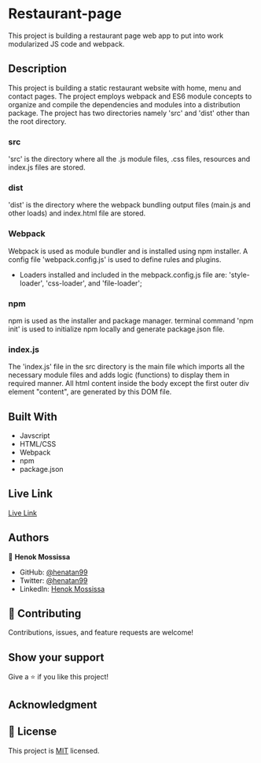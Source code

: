 # Restaurant-page
This project is building a restaurant page web app to put into work modularized JS code and webpack. 
## Description 
This project is building a static restaurant website with home, menu and contact pages. The project employs webpack and ES6 module concepts to organize and compile the dependencies and modules into a distribution package. 
The project has two directories namely 'src' and 'dist' other than the root directory.

### src
'src' is the directory where all the .js module files, .css files, resources and index.js files are stored. 

### dist
'dist' is the directory where the webpack bundling output files (main.js and other loads) and index.html file are stored.  

### Webpack 
Webpack is used as module bundler and is installed using npm installer. A config file 'webpack.config.js' is used 
to define rules and plugins.
- Loaders installed and included in the mebpack.config.js file are: 'style-loader', 'css-loader', and 'file-loader';

### npm 
npm is used as the installer and package manager. terminal command 'npm init' is used to initialize npm locally and generate package.json file.

### index.js
The 'index.js' file in the src directory is the main file which imports all the necessary module files and adds logic (functions) to display them in required manner. 
All html content inside the body except the first outer div element "content", are generated by this DOM file.

## Built With

- Javscript
- HTML/CSS
- Webpack 
- npm 
- package.json 

## Live Link
[Live Link](https://henatan99.github.io/Restaurant-page/)  

## Authors

👤 **Henok Mossissa**

- GitHub: [@henatan99](https://github.com/henatan99)
- Twitter: [@henatan99](https://twitter.com/henatan99)
- LinkedIn: [Henok Mossissa](https://www.linkedin.com/in/henok-mekonnen-2a251613/)

## :handshake: Contributing

Contributions, issues, and feature requests are welcome!

## Show your support

Give a :star:️ if you like this project!

## Acknowledgment 

## :memo: License

This project is [MIT](./LICENSE) licensed.